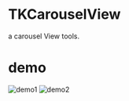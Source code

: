 # TKCarouselView
a carousel View tools.

# demo

![demo1](https://github.com/libtinker/TKCarouselView/blob/master/TKCarouselView/demo3.png)
![demo2](https://github.com/libtinker/TKCarouselView/blob/master/TKCarouselView/demo4.png)
